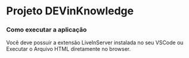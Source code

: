 # Projeto DEVinKnowledge 

### Como executar a aplicação

Você deve possuir a extensão LiveInServer instalada no seu VSCode ou Executar o Arquivo HTML diretamente no browser.
